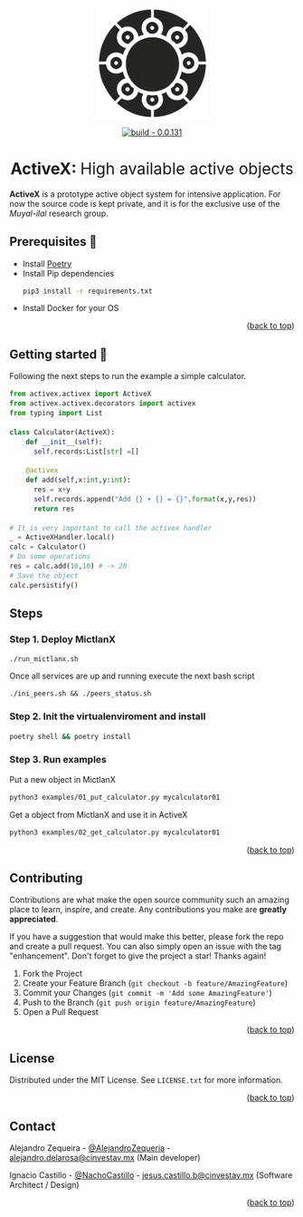 <p align="center">
  <img width="200" src="./assets/logo.png" />
</p>

<div align=center>
<a href="https://test.pypi.org/project/mictlanx/"><img src="https://img.shields.io/badge/build-0.0.131-2ea44f?logo=Logo&logoColor=%23000" alt="build - 0.0.131"></a>
</div>
<div align=center>
	<h1>ActiveX: <span style="font-weight:normal;"> High available active objects</span></h1>
</div>

<!-- #  MictlanX  -->
**ActiveX** is a prototype active object system for intensive application. For now the source code is kept private, and it is for the exclusive use of the *Muyal-ilal* research group. 

## Prerequisites 🧾

- Install [Poetry](https://python-poetry.org/)
- Install Pip dependencies
  ```bash
  pip3 install -r requirements.txt
  ```
- Install Docker for your OS

<p align="right">(<a href="#top">back to top</a>)</p>


## Getting started 🚀

Following the next steps to run the example a simple calculator.

```python
from activex.activex import ActiveX
from activex.activex.decorators import activex
from typing import List

class Calculator(ActiveX):
    def __init__(self):
      self.records:List[str] =[]

    @activex
    def add(self,x:int,y:int):
      res = x+y
      self.records.append("Add {} + {} = {}".format(x,y,res))
      return res

# It is very important to call the activex handler
_ = ActiveXHandler.local()
calc = Calculator()
# Do some operations
res = calc.add(10,10) # -> 20
# Save the object
calc.persistify()
```


## Steps 
### Step 1. Deploy MictlanX
```
./run_mictlanx.sh
```
Once all services are up  and running execute the next bash script
```
./ini_peers.sh && ./peers_status.sh
```

### Step 2. Init the virtualenviroment and install

```bash
poetry shell && poetry install
```
### Step 3. Run examples

Put a new object in MictlanX
```bash
python3 examples/01_put_calculator.py mycalculator01
```
Get a object from MictlanX and use it in ActiveX
```bash
python3 examples/02_get_calculator.py mycalculator01
```

<p align="right">(<a href="#top">back to top</a>)</p>


<!-- CONTRIBUTING -->
## Contributing

Contributions are what make the open source community such an amazing place to learn, inspire, and create. Any contributions you make are **greatly appreciated**.

If you have a suggestion that would make this better, please fork the repo and create a pull request. You can also simply open an issue with the tag "enhancement".
Don't forget to give the project a star! Thanks again!

1. Fork the Project
2. Create your Feature Branch (`git checkout -b feature/AmazingFeature`)
3. Commit your Changes (`git commit -m 'Add some AmazingFeature'`)
4. Push to the Branch (`git push origin feature/AmazingFeature`)
5. Open a Pull Request

<p align="right">(<a href="#top">back to top</a>)</p>



<!-- LICENSE -->
## License

Distributed under the MIT License. See `LICENSE.txt` for more information.

<p align="right">(<a href="#top">back to top</a>)</p>



<!-- CONTACT -->
## Contact

 Alejandro Zequeira - [@AlejandroZequeria]() - alejandro.delarosa@cinvestav.mx (Main developer)

 Ignacio Castillo - [@NachoCastillo]() - jesus.castillo.b@cinvestav.mx (Software Architect / Design)

<p align="right">(<a href="#top">back to top</a>)</p>
